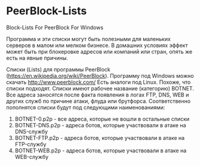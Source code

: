 # PeerBlock-Lists
Block-Lists For PeerBlock For Windows

Программа и эти списки могут быть полезными для маленьких серверов в малом или мелком бизнесе. В домашних условиях эффект может быть при блокеровке адресов или компаний или стран, опять же есть на явные причины.

Списки (Lists) для программы PeerBlock (https://en.wikipedia.org/wiki/PeerBlock). Программу под Windows можно скачать http://www.peerblock.com/ Есть аналоги под Linux. Похоже, что списки подходят.
Списки имеют рабочее название (категорию) BOTNET. Все адреса заносятся после факта появления в логах FTP, DNS, WEB и других служб по причине атаки, флуда или брутфорса. Соответственно пополнятся списки будут под следующими наименованиями:

1. BOTNET-0.p2p - все адреса, которые не вошли в остальные списки
2. BOTNET-DNS.p2p - адреса ботов, которые участвовали в атаке на DNS-службу
3. BOTNET-FTP.p2p - адреса ботов, которые участвовали в атаке на FTP-службу
4. BOTNET-WEB.p2p - адреса ботов, которые участвовали в атаке на WEB-службу

